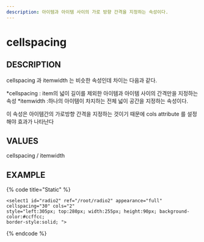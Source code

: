 ```yaml
---
description: 아이템과 아이템 사이의 가로 방향 간격을 지정하는 속성이다.
---
```


# cellspacing

## DESCRIPTION
 
cellspacing 과 itemwidth 는 비슷한 속성인데 차이는 다음과 같다. 

*cellspacing : item의 넓이 길이를 제외한 아이템과 아이템 사이의 간격만을 지정하는 속성 
*itemwidth :하나의 아이템이 차지하는 전체 넓이 공간을 지정하는 속성이다. 

이 속성은 아이템간의 가로방향 간격을 지정하는 것이기 때문에 cols attribute 를 설정해야 효과가 나타난다  

## VALUES

cellspacing  / itemwidth

## EXAMPLE

{% code title="Static" %}
```markup
<select1 id="radio2" ref="/root/radio2" appearance="full" cellspacing="30" cols="2" 
style="left:305px; top:280px; width:255px; height:90px; background-color:#ccffcc; 
border-style:solid; "> 
```
{% endcode %}
